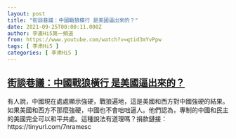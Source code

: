 ```yaml
---
layout: post
title: "街談巷議：中國戰狼橫行 是美國逼出來的？"
date: 2021-09-25T00:00:11.000Z
author: 李肅Hi5第一頻道
from: https://www.youtube.com/watch?v=qtid3mYvPpw
tags: [ 李肃Hi5 ]
categories: [ 李肃Hi5 ]
---
```

<!--1632528011000-->
[街談巷議：中國戰狼橫行 是美國逼出來的？](https://www.youtube.com/watch?v=qtid3mYvPpw)
------

<div>
有人說，中國現在處處顯示強硬，戰狼遍地，這是美國和西方對中國強硬的結果。如果美國和西方不那麼強硬，中國也不會咄咄逼人。他們認為，專制的中國和民主的美國完全可以和平共處。這種說法有道理嗎？捐款鏈接：https://tinyurl.com/7nramesc
</div>
